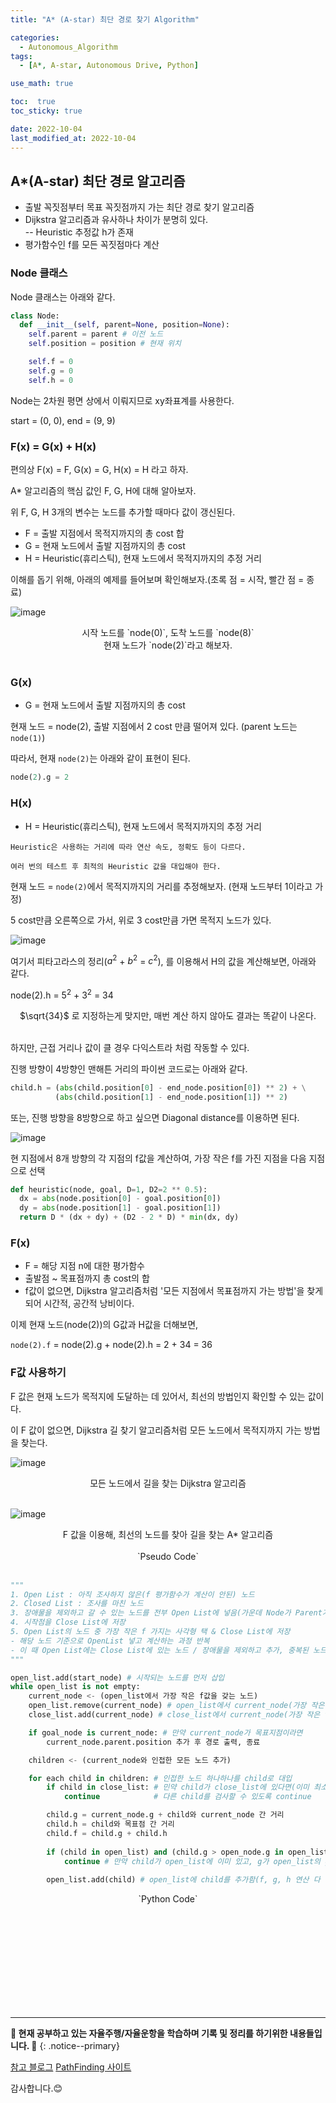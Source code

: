 ```yaml
---
title: "A* (A-star) 최단 경로 찾기 Algorithm"

categories:
  - Autonomous_Algorithm
tags:
  - [A*, A-star, Autonomous Drive, Python]

use_math: true

toc:  true
toc_sticky: true

date: 2022-10-04
last_modified_at: 2022-10-04
---
```


## A*(A-star) 최단 경로 알고리즘  

- 출발 꼭짓점부터 목표 꼭짓점까지 가는 최단 경로 찾기 알고리즘  
- Dijkstra 알고리즘과 유사하나 차이가 분명히 있다.  
-- Heuristic 추정값 h가 존재  
- 평가함수인 f를 모든 꼭짓점마다 계산  

### Node 클래스  

Node 클래스는 아래와 같다.  

```python
class Node:
  def __init__(self, parent=None, position=None):
    self.parent = parent # 이전 노드
    self.position = position # 현재 위치

    self.f = 0
    self.g = 0
    self.h = 0
```  

Node는 2차원 평면 상에서 이뤄지므로 xy좌표계를 사용한다.  

start = (0, 0), end = (9, 9)  

### F(x) = G(x) + H(x)  

편의상 F(x) = F, G(x) = G, H(x) = H 라고 하자.

A* 알고리즘의 핵심 값인 F, G, H에 대해 알아보자.  

위 F, G, H 3개의 변수는 노드를 추가할 때마다 값이 갱신된다.  

- F = 출발 지점에서 목적지까지의 총 cost 합  
- G = 현재 노드에서 출발 지점까지의 총 cost
- H = Heuristic(휴리스틱), 현재 노드에서 목적지까지의 추정 거리  

이해를 돕기 위해, 아래의 예제를 들어보며 확인해보자.(초록 점 = 시작, 빨간 점 = 종료)  

![image](https://user-images.githubusercontent.com/37467408/193836940-525e32f6-9d72-4255-9c9c-b3ba7ceb2794.png)  

<center>시작 노드를 `node(0)`, 도착 노드를 `node(8)`</center>  

<center>현재 노드가 `node(2)`라고 해보자.</center>  
<br>

### G(x)  

- G = 현재 노드에서 출발 지점까지의 총 cost  

현재 노드 = node(2), 출발 지점에서 2 cost 만큼 떨어져 있다. (parent 노드는 `node(1)`)  

따라서, 현재 `node(2)`는 아래와 같이 표현이 된다.  

```python
node(2).g = 2
```

### H(x)  

- H = Heuristic(휴리스틱), 현재 노드에서 목적지까지의 추정 거리  

`Heuristic은 사용하는 거리에 따라 연산 속도, 정확도 등이 다르다.`  

`여러 번의 테스트 후 최적의 Heuristic 값을 대입해야 한다.`  

현재 노드 = `node(2)`에서 목적지까지의 거리를 추정해보자. (현재 노드부터 1이라고 가정)  

5 cost만큼 오른쪽으로 가서, 위로 3 cost만큼 가면 목적지 노드가 있다.  

![image](https://user-images.githubusercontent.com/37467408/193744488-9aea0539-ba97-4637-a506-ea4bcb4299f2.png)  

여기서 피타고라스의 정리($a^2$ + $b^2$ = $c^2$), 를 이용해서 H의 값을 계산해보면, 아래와 같다.  

node(2).h = $5^2$ + $3^2$ = 34  

<center>$\sqrt{34}$ 로 지정하는게 맞지만, 매번 계산 하지 않아도 결과는 똑같이 나온다.</center>  
<br>

하지만, 근접 거리나 값이 클 경우 다익스트라 처럼 작동할 수 있다.  

진행 방향이 4방향인 맨해튼 거리의 파이썬 코드로는 아래와 같다.  

```python
child.h = (abs(child.position[0] - end_node.position[0]) ** 2) + \
          (abs(child.position[1] - end_node.position[1]) ** 2)
```  

또는, 진행 방향을 8방향으로 하고 싶으면 Diagonal distance를 이용하면 된다.  

![image](https://user-images.githubusercontent.com/37467408/193836177-3aa2d038-5808-44ca-b7d8-1bfb72d4d33a.png)  

현 지점에서 8개 방향의 각 지점의 f값을 계산하여, 가장 작은 f를 가진 지점을 다음 지점으로 선택  

```python
def heuristic(node, goal, D=1, D2=2 ** 0.5):
  dx = abs(node.position[0] - goal.position[0])
  dy = abs(node.position[1] - goal.position[1])
  return D * (dx + dy) + (D2 - 2 * D) * min(dx, dy)
```  

### F(x)  

- F = 해당 지점 n에 대한 평가함수  
- 출발점 ~ 목표점까지 총 cost의 합  
- f값이 없으면, Dijkstra 알고리즘처럼 '모든 지점에서 목표점까지 가는 방법'을 찾게 되어 시간적, 공간적 낭비이다.  

이제 현재 노드(node(2))의 G값과 H값을 더해보면,  

`node(2).f` = node(2).g + node(2).h = 2 + 34 = 36  

### F값 사용하기  

F 값은 현재 노드가 목적지에 도달하는 데 있어서, 최선의 방법인지 확인할 수 있는 값이다.  

이 F 값이 없으면, Dijkstra 길 찾기 알고리즘처럼 모든 노드에서 목적지까지 가는 방법을 찾는다.  

![image](https://user-images.githubusercontent.com/37467408/193746639-a5aa34a6-6244-434c-9fef-7514fc7d6713.png)  

<center>모든 노드에서 길을 찾는 Dijkstra 알고리즘</center>  
<br>

![image](https://user-images.githubusercontent.com/37467408/193746306-05edc928-5d4b-4519-b0c9-1c1d80a2ddbc.png)  

<center>F 값을 이용해, 최선의 노드를 찾아 길을 찾는 A* 알고리즘</center>  
<br>  

<center>`Pseudo Code`</center>
<br>  

```python
"""
1. Open List : 아직 조사하지 않은(f 평가함수가 계산이 안된) 노드
2. Closed List : 조사를 마친 노드
3. 장애물을 제외하고 갈 수 있는 노드를 전부 Open List에 넣음(가운데 Node가 Parent가 되는 것)
4. 시작점을 Close List에 저장
5. Open List의 노드 중 가장 작은 f 가지는 사각형 택 & Close List에 저장
- 해당 노드 기준으로 OpenList 넣고 계산하는 과정 반복
- 이 때 Open List에는 Close List에 있는 노드 / 장애물을 제외하고 추가, 중복된 노드가 Open List에 있다면, f 값이 가장 작은 노드로 바꾸기
"""  

open_list.add(start_node) # 시작되는 노드를 먼저 삽입
while open_list is not empty:
    current_node <- (open_list에서 가장 작은 f값을 갖는 노드)
    open_list.remove(current_node) # open_list에서 current_node(가장 작은 f값을 갖는 노드) 제거
    close_list.add(current_node) # close_list에서 current_node(가장 작은 f값을 갖는 노드) 추가

    if goal_node is current_node: # 만약 current_node가 목표지점이라면
        current_node.parent.position 추가 후 경로 출력, 종료

    children <- (current_node와 인접한 모든 노드 추가)

    for each child in children: # 인접한 노드 하나하나를 child로 대입
        if child in close_list: # 민약 child가 close_list에 있다면(이미 최소 f값)
            continue            # 다른 child를 검사할 수 있도록 continue

        child.g = current_node.g + child와 current_node 간 거리
        child.h = child와 목표점 간 거리
        child.f = child.g + child.h
    
        if (child in open_list) and (child.g > open_node.g in open_list):
            continue # 만약 child가 open_list에 이미 있고, g가 open_list의 g보다 크면(목표점서 더 멀다) open_list에 추가 안함
    
        open_list.add(child) # open_list에 child를 추가함(f, g, h 연산 다 된 노드)
```  

<center>`Python Code`</center>  
<br>

<iframe src="https://tech.io/snippet-widget/lmvEz2S" width="100%" frameborder="0" scrolling="no" allowtransparency="true" style="visibility:hidden">
</iframe>
<script>if(void 0===window.techioScriptInjected){window.techioScriptInjected=!0;var script=document.createElement("script");script.src="https://files.codingame.com/codingame/iframe-v-1-4.js",(document.head||document.body).appendChild(script)}</script>  

---
**🐢 현재 공부하고 있는 자율주행/자율운항을 학습하며 기록 및 정리를 하기위한 내용들입니다. 🐢**
{: .notice--primary}   

[참고 블로그](https://choiseokwon.tistory.com/210)
[PathFinding 사이트](https://qiao.github.io/PathFinding.js/visual/)

감사합니다.😊
